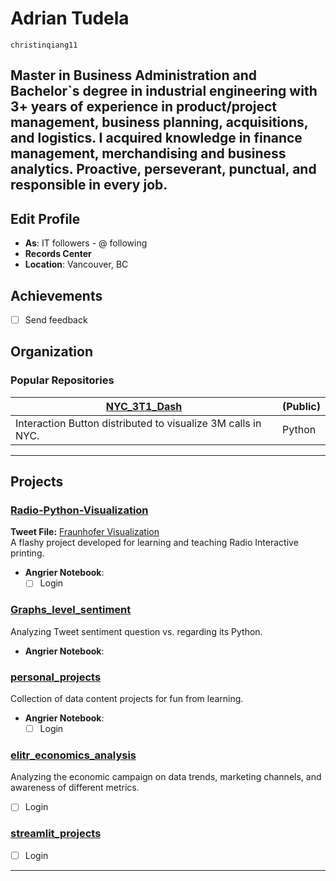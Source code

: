 # Adrian Tudela  
`christinqiang11`  

Master in Business Administration and Bachelor`s degree in industrial engineering with 3+ years of experience in product/project management, business planning, acquisitions, and logistics. I acquired knowledge in finance management, merchandising and business analytics. Proactive, perseverant, punctual, and responsible in every job.
---

## Edit Profile  
- **As**: IT followers - @ following  
- **Records Center**  
- **Location**: Vancouver, BC 

## Achievements  
- [ ] Send feedback  

## Organization  
### Popular Repositories  
| [NYC_3T1_Dash]() | (Public) |  
|---|---|  
| Interaction Button distributed to visualize 3M calls in NYC. | Python |  

---

## Projects  

### [Radio-Python-Visualization]()  
**Tweet File:** [Fraunhofer Visualization](https://www.fraunhofer.com/visualization/)  
A flashy project developed for learning and teaching Radio Interactive printing.  
- **Angrier Notebook**:  
  - [ ] Login  

### [Graphs_level_sentiment]()  
Analyzing Tweet sentiment question vs. regarding its Python.  
- **Angrier Notebook**:  

### [personal_projects]()  
Collection of data content projects for fun from learning.  
- **Angrier Notebook**:  
  - [ ] Login  

### [elitr_economics_analysis]()  
Analyzing the economic campaign on data trends, marketing channels, and awareness of different metrics.  
- [ ] Login  

### [streamlit_projects]()  
- [ ] Login  

---
